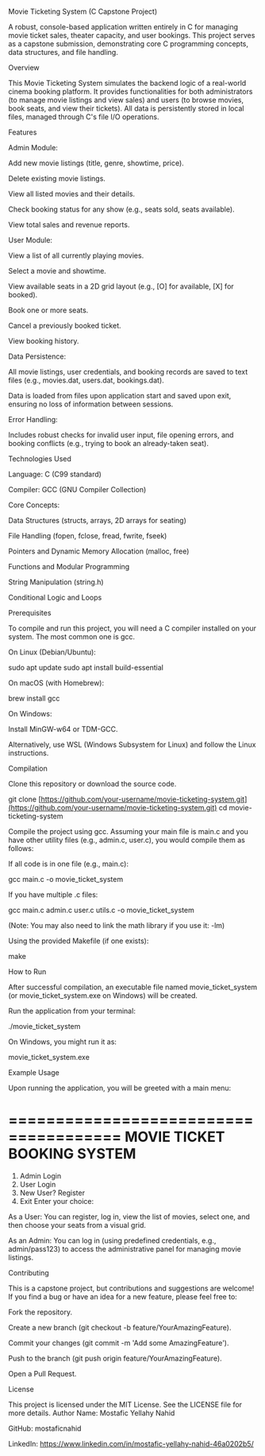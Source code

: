 Movie Ticketing System (C Capstone Project)

A robust, console-based application written entirely in C for managing movie ticket sales, theater capacity, and user bookings. This project serves as a capstone submission, demonstrating core C programming concepts, data structures, and file handling.

Overview

This Movie Ticketing System simulates the backend logic of a real-world cinema booking platform. It provides functionalities for both administrators (to manage movie listings and view sales) and users (to browse movies, book seats, and view their tickets). All data is persistently stored in local files, managed through C's file I/O operations.

Features

Admin Module:

Add new movie listings (title, genre, showtime, price).

Delete existing movie listings.

View all listed movies and their details.

Check booking status for any show (e.g., seats sold, seats available).

View total sales and revenue reports.

User Module:

View a list of all currently playing movies.

Select a movie and showtime.

View available seats in a 2D grid layout (e.g., [O] for available, [X] for booked).

Book one or more seats.

Cancel a previously booked ticket.

View booking history.

Data Persistence:

All movie listings, user credentials, and booking records are saved to text files (e.g., movies.dat, users.dat, bookings.dat).

Data is loaded from files upon application start and saved upon exit, ensuring no loss of information between sessions.

Error Handling:

Includes robust checks for invalid user input, file opening errors, and booking conflicts (e.g., trying to book an already-taken seat).

Technologies Used

Language: C (C99 standard)

Compiler: GCC (GNU Compiler Collection)

Core Concepts:

Data Structures (structs, arrays, 2D arrays for seating)

File Handling (fopen, fclose, fread, fwrite, fseek)

Pointers and Dynamic Memory Allocation (malloc, free)

Functions and Modular Programming

String Manipulation (string.h)

Conditional Logic and Loops

Prerequisites

To compile and run this project, you will need a C compiler installed on your system. The most common one is gcc.

On Linux (Debian/Ubuntu):

sudo apt update
sudo apt install build-essential


On macOS (with Homebrew):

brew install gcc


On Windows:

Install MinGW-w64 or TDM-GCC.

Alternatively, use WSL (Windows Subsystem for Linux) and follow the Linux instructions.

Compilation

Clone this repository or download the source code.

git clone [https://github.com/your-username/movie-ticketing-system.git](https://github.com/your-username/movie-ticketing-system.git)
cd movie-ticketing-system


Compile the project using gcc. Assuming your main file is main.c and you have other utility files (e.g., admin.c, user.c), you would compile them as follows:

If all code is in one file (e.g., main.c):

gcc main.c -o movie_ticket_system


If you have multiple .c files:

gcc main.c admin.c user.c utils.c -o movie_ticket_system


(Note: You may also need to link the math library if you use it: -lm)

Using the provided Makefile (if one exists):

make


How to Run

After successful compilation, an executable file named movie_ticket_system (or movie_ticket_system.exe on Windows) will be created.

Run the application from your terminal:

./movie_ticket_system


On Windows, you might run it as:

movie_ticket_system.exe


Example Usage

Upon running the application, you will be greeted with a main menu:

======================================
  MOVIE TICKET BOOKING SYSTEM
======================================
1. Admin Login
2. User Login
3. New User? Register
4. Exit
Enter your choice:


As a User: You can register, log in, view the list of movies, select one, and then choose your seats from a visual grid.

As an Admin: You can log in (using predefined credentials, e.g., admin/pass123) to access the administrative panel for managing movie listings.

Contributing

This is a capstone project, but contributions and suggestions are welcome! If you find a bug or have an idea for a new feature, please feel free to:

Fork the repository.

Create a new branch (git checkout -b feature/YourAmazingFeature).

Commit your changes (git commit -m 'Add some AmazingFeature').

Push to the branch (git push origin feature/YourAmazingFeature).

Open a Pull Request.

License

This project is licensed under the MIT License. See the LICENSE file for more details.
Author Name: Mostafic Yellahy Nahid

GitHub: mostaficnahid

LinkedIn: https://www.linkedin.com/in/mostafic-yellahy-nahid-46a0202b5/
